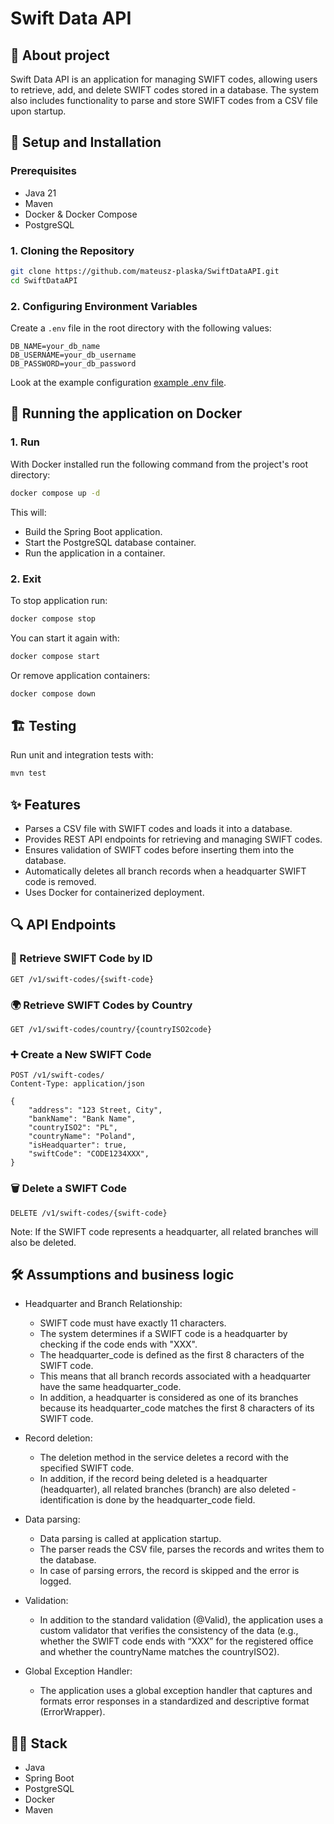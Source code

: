 # Swift Data API

## 📌 About project
Swift Data API is an application for managing SWIFT codes, allowing users to retrieve, add, and delete SWIFT codes stored in a database. The system also includes functionality to parse and store 
SWIFT codes from a CSV file upon startup.


## 🚀 Setup and Installation
### Prerequisites
- Java 21
- Maven
- Docker & Docker Compose
- PostgreSQL

### 1. Cloning the Repository
```sh
git clone https://github.com/mateusz-plaska/SwiftDataAPI.git
cd SwiftDataAPI
```

### 2. Configuring Environment Variables
Create a `.env` file in the root directory with the following values:
```
DB_NAME=your_db_name
DB_USERNAME=your_db_username
DB_PASSWORD=your_db_password
```
Look at the example configuration [example .env file](.env.example).


## 🏃 Running the application on Docker

### 1. Run
With Docker installed run the following command from the project's root directory:
```sh
docker compose up -d
```
This will:
- Build the Spring Boot application.
- Start the PostgreSQL database container.
- Run the application in a container.

### 2. Exit

To stop application run:
```sh
docker compose stop
```

You can start it again with:
```sh
docker compose start
```

Or remove application containers:
```sh
docker compose down
```

## 🏗️ Testing
Run unit and integration tests with:
```sh
mvn test
```

## ✨ Features
- Parses a CSV file with SWIFT codes and loads it into a database.
- Provides REST API endpoints for retrieving and managing SWIFT codes.
- Ensures validation of SWIFT codes before inserting them into the database.
- Automatically deletes all branch records when a headquarter SWIFT code is removed.
- Uses Docker for containerized deployment.


## 🔍 API Endpoints
### 📖 Retrieve SWIFT Code by ID
```http
GET /v1/swift-codes/{swift-code}
```

### 🌍 Retrieve SWIFT Codes by Country
```http
GET /v1/swift-codes/country/{countryISO2code}
```

### ➕ Create a New SWIFT Code
```http
POST /v1/swift-codes/
Content-Type: application/json

{
    "address": "123 Street, City",
    "bankName": "Bank Name",
    "countryISO2": "PL",
    "countryName": "Poland",
    "isHeadquarter": true,
    "swiftCode": "CODE1234XXX",
}

```

### 🗑️ Delete a SWIFT Code
```http
DELETE /v1/swift-codes/{swift-code}
```
Note: If the SWIFT code represents a headquarter, all related branches will also be deleted.
  

## 🛠️ Assumptions and business logic
- Headquarter and Branch Relationship:
  - SWIFT code must have exactly 11 characters.
  - The system determines if a SWIFT code is a headquarter by checking if the code ends with "XXX".
  - The headquarter_code is defined as the first 8 characters of the SWIFT code.
  - This means that all branch records associated with a headquarter have the same headquarter_code.
  - In addition, a headquarter is considered as one of its branches because its headquarter_code matches the first 8 characters of its SWIFT code.  

- Record deletion:
  - The deletion method in the service deletes a record with the specified SWIFT code.
  - In addition, if the record being deleted is a headquarter (headquarter), all related branches (branch) are also deleted - identification is done by the headquarter_code field.

- Data parsing:
  - Data parsing is called at application startup.
  - The parser reads the CSV file, parses the records and writes them to the database.
  - In case of parsing errors, the record is skipped and the error is logged.

- Validation:
  - In addition to the standard validation (@Valid), the application uses a custom validator that verifies the consistency of the data (e.g., whether the SWIFT code ends with “XXX” for the registered
    office and whether the countryName matches the countryISO2).

- Global Exception Handler:
  - The application uses a global exception handler that captures and formats error responses in a standardized and descriptive format (ErrorWrapper).

## 👨‍💻 Stack
- Java
- Spring Boot
- PostgreSQL
- Docker
- Maven

